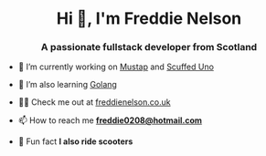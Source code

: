 <h1 align="center">Hi 👋, I'm Freddie Nelson</h1>
<h3 align="center">A passionate fullstack developer from Scotland</h3>

- 🔭 I’m currently working on [Mustap](https://mustap.app) and [Scuffed Uno](https://scuffeduno.online/)

- 🌱 I’m also learning [Golang](https://golang.org/)

- 👨‍💻 Check me out at [freddienelson.co.uk](https://freddienelson.co.uk)

- 📫 How to reach me **freddie0208@hotmail.com**

- 🛴 Fun fact **I also ride scooters**


